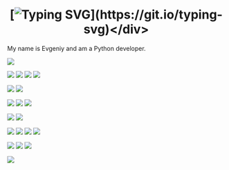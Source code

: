 # <div align="center">[![Typing SVG](https://readme-typing-svg.herokuapp.com?color=%2336BCF7&lines=Welcome+To+My+GitHub+Profile+!)](https://git.io/typing-svg)</div> 

My name is Evgeniy and am a Python developer.    

![](https://img.shields.io/badge/Python-blue)

![](https://img.shields.io/badge/Jinja2-gray)
![](https://img.shields.io/badge/HTML-gray)
![](https://img.shields.io/badge/CSS-gray)
![](https://img.shields.io/badge/Bootstrap-gray)

![](https://img.shields.io/badge/Django-green)
![](https://img.shields.io/badge/Django%20Rest%20Framework-green)

![](https://img.shields.io/badge/-SQL-orange)
![](https://img.shields.io/badge/-PostgreSQL-orange)
![](https://img.shields.io/badge/-Radis-orange)

![](https://img.shields.io/badge/-PyTest-blue)
![](https://img.shields.io/badge/-Unittest-blue)

![](https://img.shields.io/badge/-Docker-red)
![](https://img.shields.io/badge/-Docker-Compose-red)
![](https://img.shields.io/badge/-Nginx-red)
![](https://img.shields.io/badge/-Linux-red)

![](https://img.shields.io/badge/-Git-yellow)
![](https://img.shields.io/badge/-CI&CD-yellow)
![](https://img.shields.io/badge/-VM%20Cloud-yellow)

![](https://komarev.com/ghpvc/?username=EvgVol)

